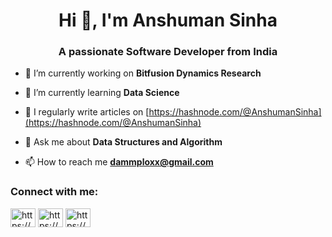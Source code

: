 <h1 align="center">Hi 👋, I'm Anshuman Sinha</h1>
<h3 align="center">A passionate Software Developer from India</h3>

- 🔭 I’m currently working on **Bitfusion Dynamics Research**

- 🌱 I’m currently learning **Data Science**

- 📝 I regularly write articles on [https://hashnode.com/@AnshumanSinha](https://hashnode.com/@AnshumanSinha)

- 💬 Ask me about **Data Structures and Algorithm**

- 📫 How to reach me **dammploxx@gmail.com**

<h3 align="left">Connect with me:</h3>
<p align="left">
<a href="https://dev.to/https://dev.to/anshumansinha3301" target="blank"><img align="center" src="https://raw.githubusercontent.com/rahuldkjain/github-profile-readme-generator/master/src/images/icons/Social/devto.svg" alt="https://dev.to/anshumansinha3301" height="30" width="40" /></a>
<a href="https://linkedin.com/in/https://www.linkedin.com/in/anshuman-sinha-b32041204/" target="blank"><img align="center" src="https://raw.githubusercontent.com/rahuldkjain/github-profile-readme-generator/master/src/images/icons/Social/linked-in-alt.svg" alt="https://www.linkedin.com/in/anshuman-sinha-b32041204/" height="30" width="40" /></a>
<a href="https://hashnode.com/https://hashnode.com/@anshumansinha" target="blank"><img align="center" src="https://raw.githubusercontent.com/rahuldkjain/github-profile-readme-generator/master/src/images/icons/Social/hashnode.svg" alt="https://hashnode.com/@anshumansinha" height="30" width="40" /></a>
</p>
